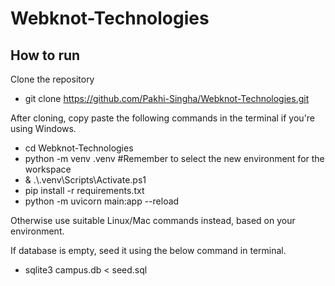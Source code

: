 # Webknot-Technologies

## How to run

Clone the repository 
- git clone https://github.com/Pakhi-Singha/Webknot-Technologies.git

After cloning, copy paste the following commands in the terminal if you're using Windows.
- cd Webknot-Technologies
- python -m venv .venv #Remember to select the new environment for the workspace
- & .\\.venv\Scripts\Activate.ps1
- pip install -r requirements.txt
- python -m uvicorn main:app --reload

Otherwise use suitable Linux/Mac commands instead, based on your environment.

If database is empty, seed it using the below command in terminal.
- sqlite3 campus.db < seed.sql
